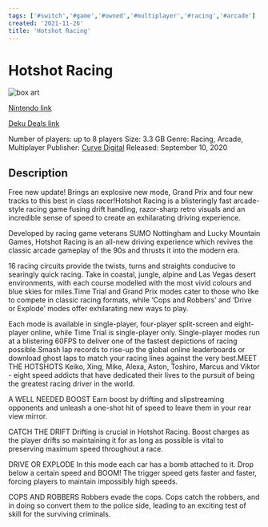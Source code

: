 ```yaml
---
tags: ['#switch','#game','#owned','#multiplayer','#racing','#arcade']
created: '2021-11-26'
title: 'Hotshot Racing'
---
```

# Hotshot Racing

![box art](https://assets.nintendo.com/image/upload/c_pad,f_auto,h_613,q_auto,w_1089/ncom/en_US/games/switch/h/hotshot-racing-switch/hero?v=2021111310)

[Nintendo link](https://www.nintendo.com/games/detail/hotshot-racing-switch/)

[Deku Deals link](https://www.dekudeals.com/items/hotshot-racing)

Number of players: up to 8 players
Size: 3.3 GB
Genre: Racing, Arcade, Multiplayer
Publisher: [Curve Digital](https://www.dekudeals.com/games?include[collection]=true&filter[publisher]=Curve+Digital)
Released: September 10, 2020

## Description

Free new update! Brings an explosive new mode, Grand Prix and four new tracks to this best in class racer!Hotshot Racing is a blisteringly fast arcade-style racing game fusing drift handling, razor-sharp retro visuals and an incredible sense of speed to create an exhilarating driving experience. 

Developed by racing game veterans SUMO Nottingham and Lucky Mountain Games, Hotshot Racing is an all-new driving experience which revives the classic arcade gameplay of the 90s and thrusts it into the modern era.

16 racing circuits provide the twists, turns and straights conducive to searingly quick racing. Take in coastal, jungle, alpine and Las Vegas desert environments, with each course modelled with the most vivid colours and blue skies for miles.Time Trial and Grand Prix modes cater to those who like to compete in classic racing formats, while ‘Cops and Robbers’ and ‘Drive or Explode’ modes offer exhilarating new ways to play. 

Each mode is available in single-player, four-player split-screen and eight-player online, while Time Trial is single-player only. Single-player modes run at a blistering 60FPS to deliver one of the fastest depictions of racing possible.Smash lap records to rise-up the global online leaderboards or download ghost laps to match your racing lines against the very best.MEET THE HOTSHOTS
Keiko, Xing, Mike, Alexa, Aston, Toshiro, Marcus and Viktor - eight speed addicts that have dedicated their lives to the pursuit of being the greatest racing driver in the world.

A WELL NEEDED BOOST
Earn boost by drifting and slipstreaming opponents and unleash a one-shot hit of speed to leave them in your rear view mirror. 

CATCH THE DRIFT
Drifting is crucial in Hotshot Racing. Boost charges as the player drifts so maintaining it for as long as possible is vital to preserving maximum speed throughout a race. 

DRIVE OR EXPLODE
In this mode each car has a bomb attached to it. Drop below a certain speed and BOOM! The trigger speed gets faster and faster, forcing players to maintain impossibly high speeds.

COPS AND ROBBERS
Robbers evade the cops. Cops catch the robbers, and in doing so convert them to the police side, leading to an exciting test of skill for the surviving criminals.

